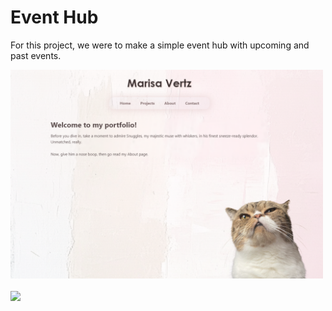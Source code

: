 <h1>Event Hub</h1>
<p>For this project, we were to make a simple event hub with upcoming and past events.</p>
<a href="https://marisavertz.github.io/Event_Hub/">
  <img src="https://raw.githubusercontent.com/MarisaVertz/portfolio/refs/heads/main/assets/images/portfolio_screenshot.png" width="500">
</a>
<br><br>
<a href="https://marisavertz.github.io/Event_Hub/">
  <img src="https://dabuttonfactory.com/button.png?t=View+Project&f=Calibri-Bold&ts=18&tc=fff&hp=45&vp=20&w=134&h=38&c=11&bgt=unicolored&bgc=245c68&be=1">
</a>